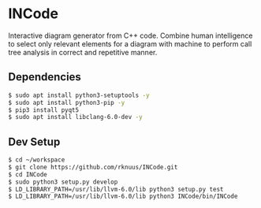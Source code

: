 # INCode
Interactive diagram generator from C++ code. Combine human intelligence to select only relevant elements for a diagram with machine to perform call tree analysis in correct and repetitive manner.

## Dependencies
```bash
$ sudo apt install python3-setuptools -y
$ sudo apt install python3-pip -y
$ pip3 install pyqt5
$ sudo apt install libclang-6.0-dev -y
```

## Dev Setup
```bash
$ cd ~/workspace
$ git clone https://github.com/rknuus/INCode.git
$ cd INCode
$ sudo python3 setup.py develop
$ LD_LIBRARY_PATH=/usr/lib/llvm-6.0/lib python3 setup.py test
$ LD_LIBRARY_PATH=/usr/lib/llvm-6.0/lib python3 INCode/bin/INCode
```
